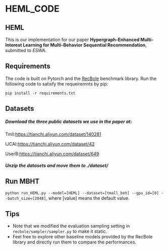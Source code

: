 # HEML_CODE
## HEML
This is our implementation for our paper **Hypergraph-Enhanced Multi-Interest Learning for Multi-Behavior Sequential Recommendation**, submitted to *ESWA*.

## Requirements
The code is built on Pytorch and the [RecBole](https://github.com/RUCAIBox/RecBole) benchmark library. Run the following code to satisfy the requeiremnts by pip:

`pip install -r requirements.txt`


## Datasets
##### Download the three public datasets we use in the paper at:
Tmll:https://tianchi.aliyun.com/dataset/140281

IJCAI:https://tianchi.aliyun.com/dataset/42

UserB:https://tianchi.aliyun.com/dataset/649


##### Unzip the datasets and move them to *./dataset/*

## Run MBHT

`python run_HEML.py --model=[HEML] --dataset=[tmall_beh] --gpu_id=[0] --batch_size=[2048]`, where [value] means the default value.

## Tips
- Note that we modified the evaluation sampling setting in `recbole/sampler/sampler.py` to make it static.
- Feel free to explore other baseline models provided by the RecBole library and directly run them to compare the performances.
